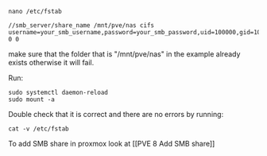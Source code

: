 ```shell
nano /etc/fstab
```

```shell
//smb_server/share_name /mnt/pve/nas cifs username=your_smb_username,password=your_smb_password,uid=100000,gid=100000 0 0
```
 make sure that the folder that is "/mnt/pve/nas" in the example already exists otherwise it will fail.

Run:

```shell
sudo systemctl daemon-reload
sudo mount -a
```

Double check that it is correct and there are no errors by running:
```shell
cat -v /etc/fstab
```

To add SMB share in proxmox look at [[PVE 8 Add SMB share]]
